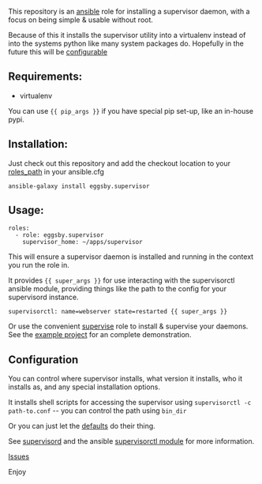 This repository is an [ansible](http://ansibleworks.com) role for installing a supervisor daemon, with a focus on being simple & usable without root.

Because of this it installs the supervisor utility into a virtualenv instead of into the systems python like many system packages do. Hopefully in the future this will be [configurable](https://github.com/eggsby/ansible-supervisor/blob/master/TODO.md)

## Requirements:

  - virtualenv

You can use `{{ pip_args }}` if you have special pip set-up, like an in-house pypi.

## Installation:
Just check out this repository and add the checkout location to your [roles_path](http://www.ansibleworks.com/docs/intro_configuration.html#roles-path) in your ansible.cfg

    ansible-galaxy install eggsby.supervisor 

## Usage:

    roles:
      - role: eggsby.supervisor
        supervisor_home: ~/apps/supervisor

This will ensure a supervisor daemon is installed and running in the context you run the role in.
    
It provides `{{ super_args }}` for use interacting with the supervisorctl ansible module, providing things like the path to the config for your supervisord instance.

    supervisorctl: name=webserver state=restarted {{ super_args }}

Or use the convenient [supervise](https://github.com/eggsby/ansible-supervise) role to install & supervise your daemons. See the [example project](https://github.com/eggsby/ansible-supervisor-example) for an complete demonstration.

## Configuration

You can control where supervisor installs, what version it installs, who it installs as, and any special installation options.

It installs shell scripts for accessing the supervisor using `supervisorctl -c path-to.conf` -- you can control the path using `bin_dir`

Or you can just let the [defaults](https://github.com/eggsby/ansible-supervisor/blob/master/defaults/main.yaml) do their thing.

 See [supervisord](http://supervisord.org/) and the ansible [supervisorctl module](http://www.ansibleworks.com/docs/modules.html#supervisorctl) for more information.

[Issues](https://github.com/eggsby/ansible-supervisor/issues)

Enjoy
